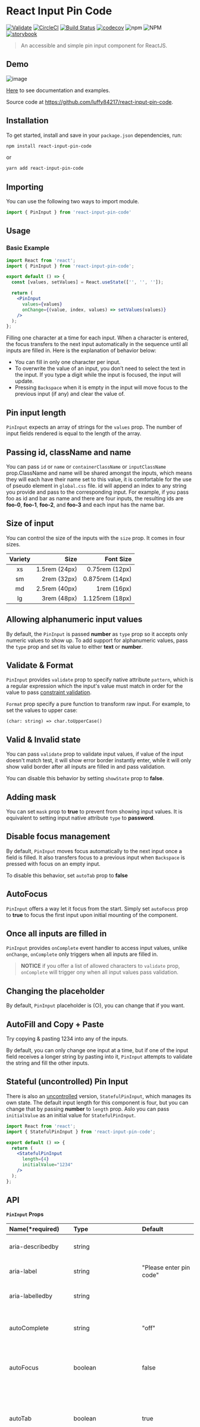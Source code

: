 # React Input Pin Code

[![Validate](https://github.com/luffy84217/react-input-pin-code/actions/workflows/validate.yml/badge.svg)](https://github.com/luffy84217/react-input-pin-code/actions/workflows/validate.yml)
[![CircleCI](https://circleci.com/gh/luffy84217/react-input-pin-code/tree/main.svg?style=shield)](https://circleci.com/gh/luffy84217/react-input-pin-code/tree/main)
[![Build Status](https://app.travis-ci.com/luffy84217/react-input-pin-code.svg?branch=main)](https://app.travis-ci.com/luffy84217/react-input-pin-code)
[![codecov](https://codecov.io/gh/luffy84217/react-input-pin-code/branch/main/graph/badge.svg?token=QSHM2A3C5V)](https://codecov.io/gh/luffy84217/react-input-pin-code)
![npm](https://img.shields.io/npm/v/react-input-pin-code)
![NPM](https://img.shields.io/npm/l/react-input-pin-code)
[![storybook](https://raw.githubusercontent.com/storybooks/brand/master/badge/badge-storybook.svg)](https://luffy84217.github.io/react-input-pin-code/)

> An accessible and simple pin input component for ReactJS.

## Demo

![image](https://user-images.githubusercontent.com/28497046/147468428-b1bb0e98-70a3-4874-b9e8-b9701fdb2781.png)

[Here](https://luffy84217.github.io/react-input-pin-code/) to see documentation and examples.

Source code at https://github.com/luffy84217/react-input-pin-code.

## Installation

To get started, install and save in your `package.json` dependencies, run:

```bash
npm install react-input-pin-code
```
or
```bash
yarn add react-input-pin-code
```

## Importing

You can use the following two ways to import module.

```javascript
import { PinInput } from 'react-input-pin-code'
```

## Usage
### Basic Example
```jsx
import React from 'react';
import { PinInput } from 'react-input-pin-code';

export default () => {
  const [values, setValues] = React.useState(['', '', '']);

  return (
    <PinInput
      values={values}
      onChange={(value, index, values) => setValues(values)}
    />
  );
};
```

Filling one character at a time for each input. When a character is entered, the focus transfers to the next input automatically in the sequence until all inputs are filled in. Here is the explanation of behavior below:

* You can fill in only one character per input.
* To overwrite the value of an input, you donʼt need to select the text in the input. If you type a digit while the input is focused, the input will update.
* Pressing `Backspace` when it is empty in the input will move focus to the previous input (if any) and clear the value of.

## Pin input length

`PinInput` expects an array of strings for the `values` prop. The number of input fields rendered is equal to the length of the array.

## Passing id, className and name

You can pass `id` or `name` or `containerClassName` or `inputClassName` prop.ClassName and name will be shared amongst the inputs, which means they will each have their name set to this value, it is comfortable for the use of pseudo element in `global.css` file. id will append an index to any string you provide and pass to the corresponding input. For example, if you pass foo as id and bar as name and there are four inputs, the resulting ids are **foo-0**, **foo-1**, **foo-2**, and **foo-3** and each input has the name bar.

## Size of input

You can control the size of the inputs with the `size` prop. It comes in four sizes.

| Variety  | Size  | Font Size |
| :------------: |---------------:| -----:|
| xs | 1.5rem (24px) | 0.75rem (12px)    |
| sm | 2rem (32px)   |   0.875rem (14px) |
| md | 2.5rem (40px) |    1rem (16px)    |
| lg | 3rem (48px)   |    1.125rem (18px)|


## Allowing alphanumeric input values

By default, the `PinInput` is passed **number** as `type` prop so it accepts only numeric values to show up. To add support for alphanumeric values, pass the `type` prop and set its value to either **text** or **number**.

## Validate & Format

`PinInput` provides `validate` prop to specify native attribute `pattern`, which is a regular expression which the input's value must match in order for the value to pass [constraint validation](https://developer.mozilla.org/en-US/docs/Web/Guide/HTML/Constraint_validation).

`Format` prop specify a pure function to transform raw input. For example, to set the values to upper case: 

`(char: string) => char.toUpperCase()`

## Valid & Invalid state

You can pass `validate` prop to validate input values, if value of the input doesn't match test, it will show error border instantly enter, while it will only show valid border after all inputs are filled in and pass validation.

You can disable this behavior by setting `showState` prop to **false**.

## Adding mask

You can set `mask` prop to **true** to prevent from showing input values. It is equivalent to setting input native attribute `type` to **password**.

## Disable focus management

By default, `PinInput` moves focus automatically to the next input once a field is filled. It also transfers focus to a previous input when `Backspace` is pressed with focus on an empty input.

To disable this behavior, set `autoTab` prop to **false**

## AutoFocus

`PinInput` offers a way let it focus from the start. Simply set `autoFocus` prop to **true** to focus the first input upon initial mounting of the component.

## Once all inputs are filled in

`PinInput` provides `onComplete` event handler to access input values, unlike `onChange`, `onComplete` only triggers when all inputs are filled in.
> **NOTICE** if you offer a list of allowed characters to `validate` prop, `onComplete` will trigger ony when all input values pass validation.

## Changing the placeholder

By default, `PinInput` placeholder is (○), you can change that if you want.

## AutoFill and Copy + Paste
Try copying & pasting 1234 into any of the inputs.

By default, you can only change one input at a time, but if one of the input field receives a longer string by pasting into it, `PinInput` attempts to validate the string and fill the other inputs.

## Stateful (uncontrolled) Pin Input

There is also an [uncontrolled](https://reactjs.org/docs/uncontrolled-components.html) version, `StatefulPinInput`, which manages its own state. The default input length for this component is four, but you can change that by passing **number** to `length` prop. Aslo you can pass `initialValue` as an initial value for `StatefulPinInput`.

```jsx
import React from 'react';
import { StatefulPinInput } from 'react-input-pin-code';

export default () => {
  return (
    <StatefulPinInput
      length={4}
      initialValue="1234"
    />
  );
};
```

## API

**`PinInput` Props**

| Name(*required) | Type | Default | Description |
| :-------------- | :--- | :------ | :---------- |
| aria-describedby | string |  | Sets aria-describedby attribute. |
| aria-label | string | "Please enter pin code" | Sets aria-label attribute. |
| aria-labelledby | string |  | Sets aria-labelledby attribute. |
| autoComplete | string | "off" | Determines if browser should provide value suggestions. |
| autoFocus | boolean | false | If true the input will be focused on the first mount. |
| autoTab | boolean | true | If true focus will move automatically to the next/previous input once filled or deleted |
| borderColor | string | rgb(204,204,204) | Let you customize border color when the input is not focused.
| errorBorderColor | string | rgb(220,53,69) | Let you customize border color when the input is invalid.
| focusBorderColor | string | rgb(13,110,253) | Let you customize border color when the input is focused.
| validBorderColor | string | rgb(25,135,84) | Let you customize border color when the input is valid.
| disabled | boolean |  | Renders component in disabled state. |
| format | (char: string) => string |  | Pure function to transform raw input. |
| id | string |  | Id attribute value to be added to the input element and as a label's for attribute value. |
| inputMode | string |  | This attribute allows a browser to display an appropriate virtual keyboard. (**NOTE** `type` prop will determine appropriate `inputMode` automatically. if you pass `inputMode` prop, it will override built-in `inputMode`.) |
| mask | boolean | false | Prevent from showing the pin code |
| name | string |  | Name attribute. |
| onBlur | (event: React.FocusEvent) => void |  | Called the onBlur event triggers.
| onChange | (value: string &#124; string[], index: number, values: string[]) => void |  | Called when input value is changed. |
| onComplete | (values: string[]) => void |  | Called when all inputs are filled in and validated |
| onFocus | (event: React.FocusEvent) => void |  | Called the onFocus event triggers. |
| onKeyDown | (event: React.KeyboardEvent) => void |  | Called the onKeyDown event triggers. |
| placeholder | string | "o" | Displayed when the pin code is not entered yet. |
| required | boolean |  | Renders component in required state. |
| showState | boolean | true | Determine whether valid/invalid border shows up or not. |
| size | "xs" &#124; "sm" &#124; "md" &#124; "lg" | "md" | Renders component in provided size. |
| containerClassName | string |  | Lets you append custom class to container element. |
| containerStyle | object | {} | Lets you customize container element. |
| inputClassName | string |  | Lets you append custom class to input element. |
| inputStyle | object | {} | Lets you customize input element. |
| type | "number" &#124; "text" | "number" | The type of values the pin-input should allow |
| validate | string &#124; string[] &#124; RegExp |  | A regular expression which the input's value must match in order for the value to pass [constraint validation](https://developer.mozilla.org/en-US/docs/Web/Guide/HTML/Constraint_validation). |
| values(*) | string[] |  | PinInput value attribute. |

**`StatefulPinInput` Props**

| Name  | Type  | Default | Description |
| :------------ |:--------- | :------| :-----|
| length | number | 4 | The number of input fields. |
| initialValue | string &#124; string[] | "" | The initial value of the pin input. |

## License

MIT
